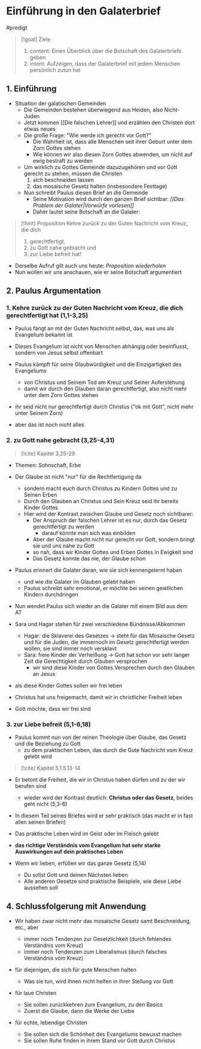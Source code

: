 # Einführung in den Galaterbrief

#predigt

> [!goal] Ziele
> 1. content: Einen Überblick über die Botschaft des Galaterbriefs geben
> 2. intent: Aufzeigen, dass der Galaterbrief mit jedem Menschen persönlich zutun hat

## 1. Einführung

- Situation der galatischen Gemeinden
	- Die Gemeinden bestehen überwiegend aus Heiden, also Nicht-Juden
	- Jetzt kommen [[Die falschen Lehrer]] und erzählen den Christen dort etwas neues
	- Die große Frage: "Wie werde ich gerecht vor Gott?"
		- Die Wahrheit ist, dass alle Menschen seit ihrer Geburt unter dem Zorn Gottes stehen
		- Wie können wir also diesen Zorn Gottes abwenden, um nicht auf ewig bestraft zu werden
	- Um wirklich zu Gottes Gemeinde dazuzugehören und vor Gott gerecht zu stehen, müssen die Christen
		1.  sich beschneiden lassen
		2. das mosaische Gesetz halten (insbesondere Festtage)
	- Nun schreibt Paulus diesen Brief an die Gemeinde
		- Seine Motivation wird durch den ganzen Brief sichtbar: *[[Das Problem der Galater|Vorwürfe vorlesen]]*
		- Daher lautet seine Botschaft an die Galater:

> [!hint] Proposition
> Kehre zurück zu der Guten Nachricht vom Kreuz, die dich
> 1. gerechtfertigt,
> 2. zu Gott nahe gebracht und 
> 3. zur Liebe befreit hat!

- Derselbe Aufruf gilt auch uns heute: *Proposition wiederholen*
- Nun wollen wir uns anschauen, wie er seine Botschaft argumentiert

## 2. Paulus Argumentation

### 1. Kehre zurück zu der Guten Nachricht vom Kreuz, die dich gerechtfertigt hat (1,1-3,25)

- Paulus fängt an mit der Guten Nachricht selbst, das, was uns als Evangelium bekannt ist
- Dieses Evangelium ist nicht von Menschen abhängig oder beeinflusst, sondern von Jesus selbst offenbart
- Paulus kämpft für seine Glaubwürdigkeit und die Einzigartigkeit des Evangeliums
	- von Christus und Seinem Tod am Kreuz und Seiner Auferstehung
	- damit wir durch den Glauben daran gerechtfertigt, also nicht mehr unter dem Zorn Gottes stehen

- ihr seid nicht nur gerechtfertigt durch Christus ("ok mit Gott", nicht mehr unter Seinem Zorn)
- aber das ist noch nicht alles

### 2. zu Gott nahe gebracht (3,25-4,31)

> [!cite] Kapitel 3,25-29

- Themen: Sohnschaft, Erbe
- Der Glaube ist nicht "nur" für die Rechtfertigung da
	- sondern macht euch durch Christus zu Kindern Gottes und zu Seinen Erben
	- Durch den Glauben an Christus und Sein Kreuz seid ihr bereits Kinder Gottes
	- Hier wird der Kontrast zwischen Glaube und Gesetz noch sichtbarer:
		- Der Anspruch der falschen Lehrer ist es nur, durch das Gesetz gerechtfertigt zu werden
			- darauf könnte man sich was einbilden
		- Aber der Glaube macht nicht nur gerecht vor Gott, sondern bringt sie und uns nahe zu Gott
		- so nah, dass wir Kinder Gottes und Erben Gottes in Ewigkeit sind
		- Das Gesetz konnte das nie, der Glaube schon

- Paulus erinnert die Galater daran, wie sie sich kennengelernt haben
	- und wie die Galater im Glauben gelebt haben
	- Paulus schreibt sehr emotional, er möchte bei seinen geistlichen Kindern durchdringen

- Nun wendet Paulus sich wieder an die Galater mit einem Bild aus dem AT
- Sara und Hagar stehen für zwei verschiedene Bündnisse/Abkommen
	- Hagar: die Sklaverei des Gesetzes -> steht für das Mosaische Gesetz und für die Juden, die immernoch im Gesetz gerechtfertigt werden wollen, sie sind immer noch versklavt
	- Sara: freie Kinder der Verheißung -> Gott hat schon vor sehr langer Zeit die Gerechtigkeit durch Glauben versprochen
		- wir sind diese Kinder von Gottes Versprechen durch den Glauben an Jesus

- als diese Kinder Gottes sollen wir frei leben
- Christus hat uns freigemacht, damit wir in christlicher Freiheit leben
- Gott möchte, dass wir frei sind

### 3. zur Liebe befreit (5,1-6,18)

- Paulus kommt nun von der reinen Theologie über Glaube, das Gesetz und die Beziehung zu Gott
	- zu dem praktischen Leben, das durch die Gute Nachricht vom Kreuz gelebt wird

> [!cite] Kapitel 5,1.5.13-14

- Er betont die Freiheit, die wir in Christus haben dürfen und zu der wir berufen sind
	- wieder wird der Kontrast deutlich: **Christus oder das Gesetz**, beides geht nicht (5,3-6)

- In diesem Teil seines Briefes wird er sehr praktisch (das macht er in fast allen seinen Briefen)
- Das praktische Leben wird im Geist oder im Fleisch gelebt
- **das richtige Verständnis vom Evangelium hat sehr starke Auswirkungen auf dein praktisches Leben**

- Wenn wir lieben, erfüllen wir das ganze Gesetz (5,14)
	- Du sollst Gott und deinen Nächsten lieben
	- Alle anderen Gesetze sind praktische Beispiele, wie diese Liebe aussehen soll

## 4. Schlussfolgerung mit Anwendung

- Wir haben zwar nicht mehr das mosaische Gesetz samt Beschneidung, etc., aber
	- immer noch Tendenzen zur Gesetzlichkeit (durch fehlendes Verständnis vom Kreuz)
	- immer noch Tendenzen zum Liberalismus (durch falsches Verständnis vom Kreuz)

- für diejenigen, die sich für gute Menschen halten
	- Was sie tun, wird ihnen nicht helfen in ihrer Stellung vor Gott
- für laue Christen
	- Sie sollen zurückkehren zum Evangelium, zu den Basics
	- Zuerst die Glaube, dann die Werke der Liebe
- für echte, lebendige Christen
	- Sie sollen sich die Schönheit des Evangeliums bewusst machen
	- Sie sollen Ruhe finden in ihrem Stand vor Gott durch Christus